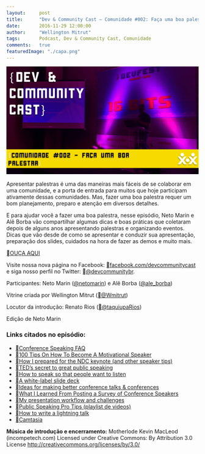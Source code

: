 ```yaml
---
layout:     post
title:      "Dev & Community Cast — Comunidade #002: Faça uma boa palestra."
date:       2016-11-29 12:00:00
author:     "Wellington Mitrut"
tags:       Podcast, Dev & Community Cast, Comunidade
comments:   true
featuredImage: "./capa.png"
---
```


![Capa](./capa.png)

Apresentar palestras é uma das maneiras mais fáceis de se colaborar em uma comunidade, e a porta de entrada para muitos que hoje participam ativamente dessas comunidades. Mas, fazer uma boa palestra requer um bom planejamento, preparo e atenção em diversos detalhes.

E para ajudar você a fazer uma boa palestra, nesse episódio, Neto Marin e Alê Borba vão compartilhar algumas dicas e boas práticas que coletaram depois de alguns anos apresentando palestras e organizando eventos. Dicas que vão desde de como se apresentar e conduzir sua apresentação, preparação dos slides, cuidados na hora de fazer as demos e muito mais.

<a href="http://devcommunitycast.com.br/devcommunitycast-comunidade-002-faca-uma-boa-palestra/" target="_blank">OUÇA AQUI</a>

Visite nossa nova página no Facebook: <a href="http://www.facebook.com/devcommunitycast" target="_blank">facebook.com/devcommunitycast</a> e siga nosso perfil no Twitter: <a href="http://www.twitter.com/devcommunitybr" target="_blank">@devcommunitybr</a>.


Participantes: Neto Marin (<a href="https://twitter.com/netomarin" target="_blank">@netomarin</a>) e Alê Borba (<a href="https://twitter.com/ale_borba" target="_blank">@ale_borba</a>)

Vitrine criada por Wellington Mitrut (<a href="https://twitter.com/Wmitrut" target="_blank">@Wmitrut</a>)

Locutor da introdução: Renato Rios (<a href="http://www.twitter.com/taquiupaRios">@taquiupaRios</a>)

Edição de Neto Marin

### Links citados no episódio:

- <a href="http://anna-oz.tumblr.com/post/150934823825/conference-speaking-faq" target="_blank">Conference Speaking FAQ</a>
- <a href="http://thespeakerlab.com/100-motivational-speaker-tips/" target="_blank">100 Tips On How To Become A Motivational Speaker</a>
- <a href="https://www.troyhunt.com/how-i-prepared-for-the-ndc-keynote-and-other-speaker-tips/" target="_blank">How I prepared for the NDC keynote (and other speaker tips)</a>
- <a href="https://www.ted.com/talks/chris_anderson_teds_secret_to_great_public_speaking" target="_blank">TED’s secret to great public speaking</a>
- <a href="https://www.ted.com/talks/julian_treasure_how_to_speak_so_that_people_want_to_listen" target="_blank">How to speak so that people want to listen</a>
- <a href="http://alicebartlett.co.uk/blog/how-to-do-ok-at-slides" target="_blank">A white-label slide deck</a>
- <a href="http://jvns.ca/blog/2016/06/06/make-better-conference-talks/" target="_blank">Ideas for making better conference talks & conferences</a>
- <a href="https://rachelandrew.co.uk/archives/2016/05/27/what-i-learned-from-posting-a-survey-of-conference-speakers/" target="_blank">What I Learned From Posting a Survey of Conference Speakers</a>
- <a href="http://larahogan.me/blog/my-presentation-workflow-and-challenges/" target="_blank">My presentation workflow and challenges</a>
- <a href="https://www.youtube.com/playlist?list=PLOU2XLYxmsIJCljbqWadE1AbnWRdqBHiQ" target="_blank">Public Speaking Pro Tips (playlist de videos)</a>
- <a href="http://www.heidiwaterhouse.com/2016/06/19/how-to-write-a-lightning-talk/" target="_blank">How to write a lightning talk</a>
- <a href="https://www.techsmith.com/camtasia.html" target="_blank">Camtasia</a>


**Música de introdução e encerramento:**
Motherlode Kevin MacLeod (incompetech.com)
Licensed under Creative Commons: By Attribution 3.0 License
http://creativecommons.org/licenses/by/3.0/
